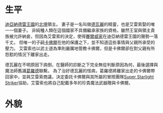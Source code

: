 <!-- TITLE: 艾雷索．賽爾威 -->
<!-- SUBTITLE: 『我知道你對我有所不滿，但是拜託你，拯救你的母親吧。』CV：大塚明夫-->

# 生平
[迪亞納德雷王國](/組織/列表#迪亞納德雷王國)的[北境](/地理/列表#北境（原賽爾威王國）)領主。
妻子是一名叫做[德瓦麗](/角色/德瓦麗)的精靈，也是艾雷索娶的唯一一個妻子。
非純種人類在這個國家不具備繼承家族的資格，雖然王室與領主貴族被允許納妾，但因為艾雷索的決定，使得[賽爾威家](/組織/賽爾威家)在迪亞納德雷王國的聲勢一落千丈。
但唯一的子嗣[卡佛爾](卡佛爾)在他的保護之下，並不知道這些事情與父親所承受的壓力。
艾雷索也以武士道為準則嚴厲地管教卡佛爾，但是卡佛爾卻在對父親有所怨懟的情況下離家出走。

德瓦麗在不明原因下病倒，在醫師的診斷之下完全無從判斷原因為何，最後選擇與魔法師舊識[葛羅德](/葛羅德)聯繫。
為了治好德瓦麗的怪病，葛羅德將離家出走的卡佛爾帶回家中，並與艾雷索商議，決定委託卡佛爾與其所屬的冒險團隊[Super Starlight Striker](/角色/列表#Super-Starlight-Striker)協助，艾雷索也將自己配戴多年的珍貴魔法武器贈與卡佛爾。

# 外貌